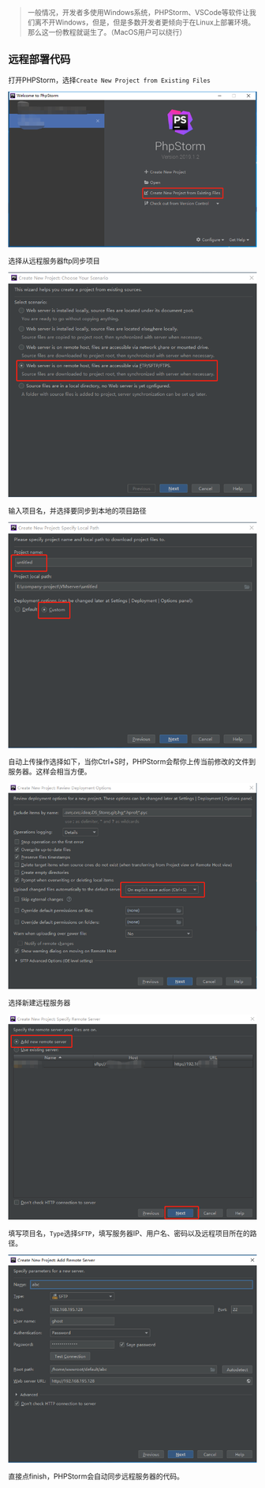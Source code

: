 > 一般情况，开发者多使用Windows系统，PHPStorm、VSCode等软件让我们离不开Windows，但是，但是多数开发者更倾向于在Linux上部署环境。那么这一份教程就诞生了。（MacOS用户可以绕行）

## 远程部署代码

打开PHPStorm，选择`Create New Project from Existing Files`

![img](../../_ImageAssets/2118847750-5d2b1344044df_articlex.png)

选择从远程服务器ftp同步项目

![img](../../_ImageAssets/3919921667-5d2b1344016e0_articlex.png)

输入项目名，并选择要同步到本地的项目路径

![img](../../_ImageAssets/3199180229-5d2b134413396_articlex.png)

自动上传操作选择如下，当你Ctrl+S时，PHPStorm会帮你上传当前修改的文件到服务器。这样会相当方便。

![img](../../_ImageAssets/1822160010-5d2b13440137e_articlex.png)

选择新建远程服务器

![img](../../_ImageAssets/3313731952-5d2b1343ceaee_articlex.png)

填写项目名，`Type`选择`SFTP`，填写服务器IP、用户名、密码以及远程项目所在的路径。

![img](../../_ImageAssets/873725150-5d2b1343cca3c_articlex.png)

直接点finish，PHPStorm会自动同步远程服务器的代码。